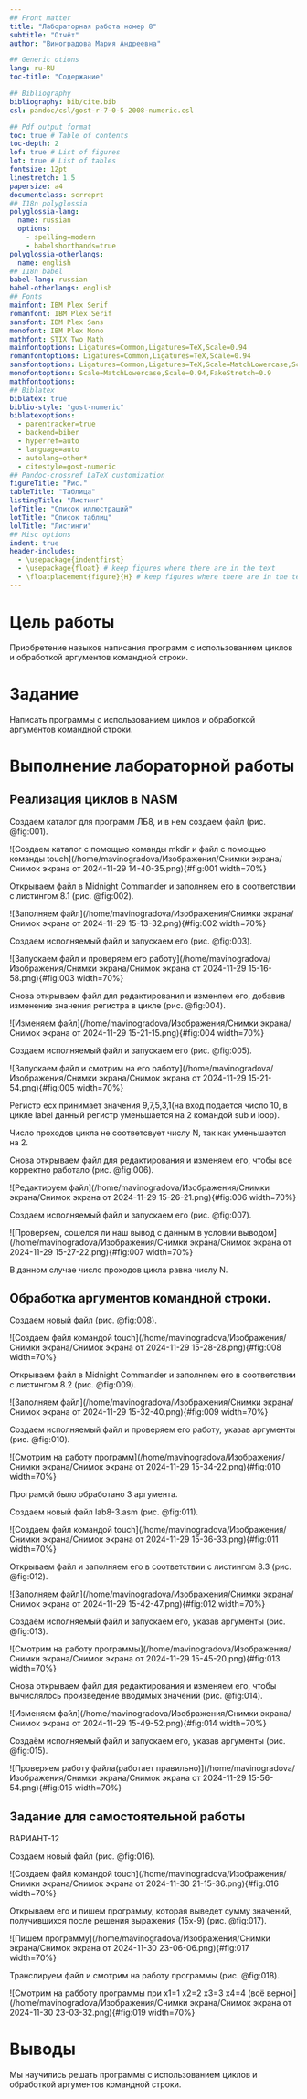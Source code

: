 ```yaml
---
## Front matter
title: "Лабораторная работа номер 8"
subtitle: "Отчёт"
author: "Виноградова Мария Андреевна"

## Generic otions
lang: ru-RU
toc-title: "Содержание"

## Bibliography
bibliography: bib/cite.bib
csl: pandoc/csl/gost-r-7-0-5-2008-numeric.csl

## Pdf output format
toc: true # Table of contents
toc-depth: 2
lof: true # List of figures
lot: true # List of tables
fontsize: 12pt
linestretch: 1.5
papersize: a4
documentclass: scrreprt
## I18n polyglossia
polyglossia-lang:
  name: russian
  options:
	- spelling=modern
	- babelshorthands=true
polyglossia-otherlangs:
  name: english
## I18n babel
babel-lang: russian
babel-otherlangs: english
## Fonts
mainfont: IBM Plex Serif
romanfont: IBM Plex Serif
sansfont: IBM Plex Sans
monofont: IBM Plex Mono
mathfont: STIX Two Math
mainfontoptions: Ligatures=Common,Ligatures=TeX,Scale=0.94
romanfontoptions: Ligatures=Common,Ligatures=TeX,Scale=0.94
sansfontoptions: Ligatures=Common,Ligatures=TeX,Scale=MatchLowercase,Scale=0.94
monofontoptions: Scale=MatchLowercase,Scale=0.94,FakeStretch=0.9
mathfontoptions:
## Biblatex
biblatex: true
biblio-style: "gost-numeric"
biblatexoptions:
  - parentracker=true
  - backend=biber
  - hyperref=auto
  - language=auto
  - autolang=other*
  - citestyle=gost-numeric
## Pandoc-crossref LaTeX customization
figureTitle: "Рис."
tableTitle: "Таблица"
listingTitle: "Листинг"
lofTitle: "Список иллюстраций"
lotTitle: "Список таблиц"
lolTitle: "Листинги"
## Misc options
indent: true
header-includes:
  - \usepackage{indentfirst}
  - \usepackage{float} # keep figures where there are in the text
  - \floatplacement{figure}{H} # keep figures where there are in the text
---
```


# Цель работы

Приобретение навыков написания программ с использованием циклов и обработкой аргументов командной строки.

# Задание

Написать программы с использованием циклов и обработкой аргументов командной строки.

# Выполнение лабораторной работы

## Реализация циклов в NASM

Создаем каталог для программ ЛБ8, и в нем создаем файл (рис. @fig:001).

![Создаем каталог с помощью команды mkdir и файл с помощью команды touch](/home/mavinogradova/Изображения/Снимки экрана/Снимок экрана от 2024-11-29 14-40-35.png){#fig:001 width=70%}

Открываем файл в Midnight Commander и заполняем его в соответствии с листингом 8.1 (рис. @fig:002).

![Заполняем файл](/home/mavinogradova/Изображения/Снимки экрана/Снимок экрана от 2024-11-29 15-13-32.png){#fig:002 width=70%}

Создаем исполняемый файл и запускаем его (рис. @fig:003).

![Запускаем файл и проверяем его работу](/home/mavinogradova/Изображения/Снимки экрана/Снимок экрана от 2024-11-29 15-16-58.png){#fig:003 width=70%}

Снова открываем файл для редактирования и изменяем его, добавив изменение значения регистра в цикле (рис. @fig:004).

![Изменяем файл](/home/mavinogradova/Изображения/Снимки экрана/Снимок экрана от 2024-11-29 15-21-15.png){#fig:004 width=70%}

Создаем исполняемый файл и запускаем его (рис. @fig:005).

![Запускаем файл и смотрим на его работу](/home/mavinogradova/Изображения/Снимки экрана/Снимок экрана от 2024-11-29 15-21-54.png){#fig:005 width=70%}

Регистр ecx принимает значения 9,7,5,3,1(на вход подается число 10, в цикле label данный регистр уменьшается на 2 командой sub и loop).

Число проходов цикла не соответсвует числу N, так как уменьшается на 2.

Снова открываем файл для редактирования и изменяем его, чтобы все корректно работало (рис. @fig:006).

![Редактируем файл](/home/mavinogradova/Изображения/Снимки экрана/Снимок экрана от 2024-11-29 15-26-21.png){#fig:006 width=70%}

Создаем исполняемый файл и запускаем его (рис. @fig:007).

![Проверяем, сошелся ли наш вывод с данным в условии выводом](/home/mavinogradova/Изображения/Снимки экрана/Снимок экрана от 2024-11-29 15-27-22.png){#fig:007 width=70%}

В данном случае число проходов цикла равна числу N.

## Обработка аргументов командной строки.

Создаем новый файл (рис. @fig:008).

![Создаем файл командой touch](/home/mavinogradova/Изображения/Снимки экрана/Снимок экрана от 2024-11-29 15-28-28.png){#fig:008 width=70%}

Открываем файл в Midnight Commander и заполняем его в соответствии с листингом 8.2 (рис. @fig:009).

![Заполняем файл](/home/mavinogradova/Изображения/Снимки экрана/Снимок экрана от 2024-11-29 15-32-40.png){#fig:009 width=70%}

Создаем исполняемый файл и проверяем его работу, указав аргументы (рис. @fig:010).

![Смотрим на работу программ](/home/mavinogradova/Изображения/Снимки экрана/Снимок экрана от 2024-11-29 15-34-22.png){#fig:010 width=70%}

Програмой было обработано 3 аргумента.

Создаем новый файл lab8-3.asm (рис. @fig:011).

![Создаем файл командой touch](/home/mavinogradova/Изображения/Снимки экрана/Снимок экрана от 2024-11-29 15-36-33.png){#fig:011 width=70%}

Открываем файл и заполняем его в соответствии с листингом 8.3 (рис. @fig:012).

![Заполняем файл](/home/mavinogradova/Изображения/Снимки экрана/Снимок экрана от 2024-11-29 15-42-47.png){#fig:012 width=70%}

Создаём исполняемый файл и запускаем его, указав аргументы (рис. @fig:013).

![Смотрим на работу программы](/home/mavinogradova/Изображения/Снимки экрана/Снимок экрана от 2024-11-29 15-45-20.png){#fig:013 width=70%}

Снова открываем файл для редактирования и изменяем его, чтобы вычислялось произведение вводимых значений (рис. @fig:014).

![Изменяем файл](/home/mavinogradova/Изображения/Снимки экрана/Снимок экрана от 2024-11-29 15-49-52.png){#fig:014 width=70%}

Создаём исполняемый файл и запускаем его, указав аргументы (рис. @fig:015).

![Проверяем работу файла(работает правильно)](/home/mavinogradova/Изображения/Снимки экрана/Снимок экрана от 2024-11-29 15-56-54.png){#fig:015 width=70%}

## Задание для самостоятельной работы

ВАРИАНТ-12

Создаем новый файл (рис. @fig:016).

![Создаем файл командой touch](/home/mavinogradova/Изображения/Снимки экрана/Снимок экрана от 2024-11-30 21-15-36.png){#fig:016 width=70%}

Открываем его и пишем программу, которая выведет сумму значений, получившихся после решения выражения (15x-9) (рис. @fig:017).

![Пишем программу](/home/mavinogradova/Изображения/Снимки экрана/Снимок экрана от 2024-11-30 23-06-06.png){#fig:017 width=70%}

Транслируем файл и смотрим на работу программы (рис. @fig:018).

![Смотрим на рабботу программы при x1=1 x2=2 x3=3 x4=4 (всё верно)](/home/mavinogradova/Изображения/Снимки экрана/Снимок экрана от 2024-11-30 23-03-32.png){#fig:019 width=70%}

# Выводы

Мы научились решать программы с использованием циклов и обработкой аргументов командной строки.

